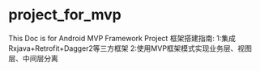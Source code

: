 # project_for_mvp 
This Doc is for Android MVP Framework Project
框架搭建指南:
1:集成Rxjava+Retrofit+Dagger2等三方框架
2:使用MVP框架模式实现业务层、视图层、中间层分离
